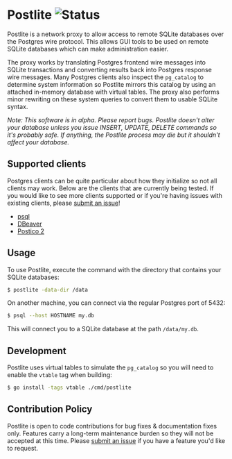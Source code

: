 Postlite ![Status](https://img.shields.io/badge/status-alpha-yellow)
========

Postlite is a network proxy to allow access to remote SQLite databases over the
Postgres wire protocol. This allows GUI tools to be used on remote SQLite
databases which can make administration easier.

The proxy works by translating Postgres frontend wire messages into SQLite
transactions and converting results back into Postgres response wire messages.
Many Postgres clients also inspect the `pg_catalog` to determine system
information so Postlite mirrors this catalog by using an attached in-memory
database with virtual tables. The proxy also performs minor rewriting on these
system queries to convert them to usable SQLite syntax.

_Note: This software is in alpha. Please report bugs. Postlite doesn't alter
your database unless you issue INSERT, UPDATE, DELETE commands so it's probably
safe. If anything, the Postlite process may die but it shouldn't affect your
database._


## Supported clients

Postgres clients can be quite particular about how they initialize so not all
clients may work. Below are the clients that are currently being tested. If you
would like to see more clients supported or if you're having issues with
existing clients, please [submit an issue][new-issue]!

- [psql](https://www.postgresql.org/docs/current/app-psql.html)
- [DBeaver](https://dbeaver.io/)
- [Postico 2](https://eggerapps.at/postico2/)


## Usage

To use Postlite, execute the command with the directory that contains your
SQLite databases:

```sh
$ postlite -data-dir /data
```

On another machine, you can connect via the regular Postgres port of 5432:

```sh
$ psql --host HOSTNAME my.db
```

This will connect you to a SQLite database at the path `/data/my.db`.


## Development

Postlite uses virtual tables to simulate the `pg_catalog` so you will need to
enable the `vtable` tag when building:

```sh
$ go install -tags vtable ./cmd/postlite
```


## Contribution Policy

Postlite is open to code contributions for bug fixes & documentation fixes only.
Features carry a long-term maintenance burden so they will not be accepted at
this time. Please [submit an issue][new-issue] if you have a feature you'd like
to request.

[new-issue]: https://github.com/benbjohnson/postlite/issues/new

